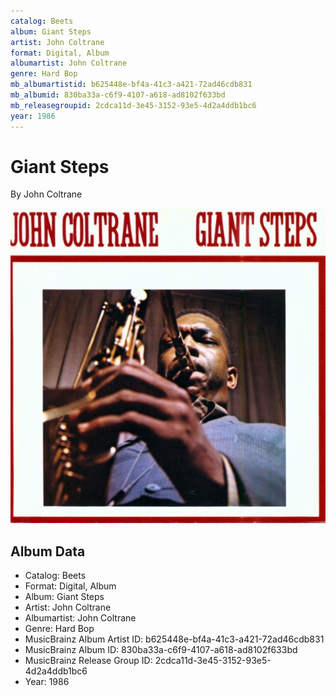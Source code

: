 ```yaml
---
catalog: Beets
album: Giant Steps
artist: John Coltrane
format: Digital, Album
albumartist: John Coltrane
genre: Hard Bop
mb_albumartistid: b625448e-bf4a-41c3-a421-72ad46cdb831
mb_albumid: 830ba33a-c6f9-4107-a618-ad8102f633bd
mb_releasegroupid: 2cdca11d-3e45-3152-93e5-4d2a4ddb1bc6
year: 1986
---
```


# Giant Steps

By John Coltrane

![](../../assets/beetscovers/John_Coltrane-Giant_Steps.jpg)

## Album Data

- Catalog: Beets
- Format: Digital, Album
- Album: Giant Steps
- Artist: John Coltrane
- Albumartist: John Coltrane
- Genre: Hard Bop
- MusicBrainz Album Artist ID: b625448e-bf4a-41c3-a421-72ad46cdb831
- MusicBrainz Album ID: 830ba33a-c6f9-4107-a618-ad8102f633bd
- MusicBrainz Release Group ID: 2cdca11d-3e45-3152-93e5-4d2a4ddb1bc6
- Year: 1986

